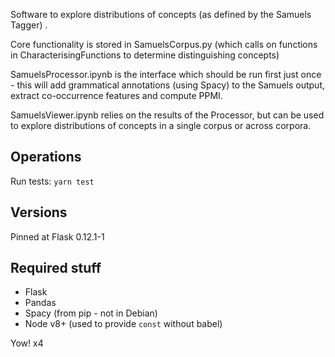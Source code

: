 Software to explore distributions of concepts (as defined by the Samuels Tagger) .

Core functionality is stored in SamuelsCorpus.py (which calls on functions in
CharacterisingFunctions to determine distinguishing concepts)

SamuelsProcessor.ipynb is the interface which should be run first just once -
this will add grammatical annotations (using Spacy) to the Samuels output,
extract co-occurrence features and compute PPMI.

SamuelsViewer.ipynb relies on the results of the Processor, but can be used to
explore distributions of concepts in a single corpus or across corpora.

## Operations

Run tests: `yarn test`

## Versions

Pinned at Flask 0.12.1-1

## Required stuff

* Flask
* Pandas
* Spacy (from pip - not in Debian)
* Node v8+ (used to provide `const` without babel)

Yow! x4
